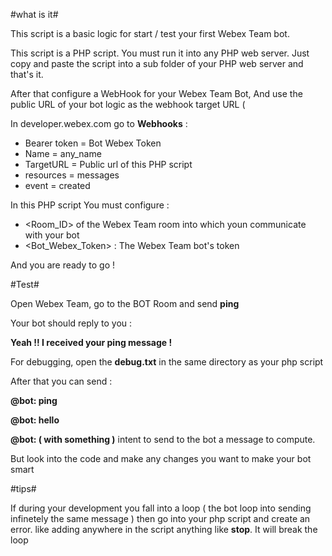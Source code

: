 #what is it#

This script is a basic logic for start / test your first Webex Team bot.

This script is a PHP script. You must run it into any PHP web server.  Just copy and paste the script into a sub folder of your PHP web server and that's it.

After that configure a WebHook for your Webex Team Bot, And use the public URL of your bot logic as the webhook target URL ( 

In developer.webex.com go to **Webhooks** :

- Bearer token =  Bot Webex Token
- Name = any_name
- TargetURL = Public url of this PHP script
- resources = messages
- event = created

In this PHP script You must configure :

- <Room_ID> of the Webex Team room into which youn communicate with your bot
- <Bot_Webex_Token> : The Webex Team bot's token

And you are ready to go !

#Test#

Open Webex Team, go to the BOT Room and send **ping**

Your bot should reply to you :

**Yeah !! I received your ping message !**

For debugging, open the **debug.txt** in the same directory as your php script

After that you can send :

**@bot: ping**

**@bot: hello**

**@bot: ( with something )** intent to send to the bot a message to compute.

But look into the code and make any changes you want to make your bot smart

#tips#

If during your development you fall into a loop ( the bot loop into sending infinetely the same message ) then go into your php script and create an error. like adding anywhere in the script anything like **stop**. It will break the loop